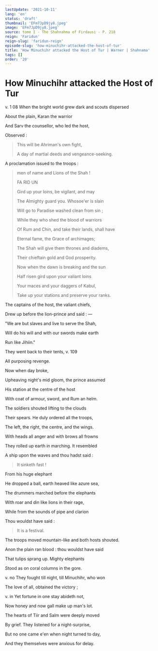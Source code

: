 ```yaml
---
lastUpdate: '2021-10-11'
lang: 'en'
status: 'draft'
thumbnail: 'EFm7JpD9jy8.jpeg'
image: 'EFm7JpD9jy8.jpeg'
source: tome I - The Shahnahma of Firdausi - P. 218
reign: 'Faridun'
reign-slug: 'faridun-reign'
episode-slug: 'how-minuchihr-attacked-the-host-of-tur'
title: 'How Minuchihr attacked the Host of Tur | Warner | Shahnama'
tags: []
order: '20'
---
```


<!-- LTeX: language=en -->

# How Minuchihr attacked the Host of Tur

v. 1 08 When the bright world grew dark and scouts dispersed

About the plain, Karan the warrior

And Sarv the counsellor, who led the host,

Observed :

> This will be Ahriman's own fight,
>
> A day of martial deeds and vengeance-seeking.

A proclamation issued to the troops :

> men of name and Lions of the Shah !
>
> FA RID UN
>
> Gird up your loins, be vigilant, and may
>
> The Almighty guard you. Whosoe'er is slain
>
> Will go to Paradise washed clean from sin ;
>
> While they who shed the blood of warriors
>
> Of Rum and Chin, and take their lands, shall have
>
> Eternal fame, the Grace of archimages;
>
> The Shah will give them thrones and diadems,
>
> Their chieftain gold and God prosperity.
>
> Now when the dawn is breaking and the sun
>
> Half risen gird upon your valiant loins
>
> Your maces and your daggers of Kabul,
>
> Take up your stations and preserve your ranks.

The captains of the host, the valiant chiefs,

Drew up before the lion-prince and said : —

"We are but slaves and live to serve the Shah,

Will do his will and with our swords make earth

Run like Jihiin."

They went back to their tents, v. 109

All purposing revenge.

Now when day broke,

Upheaving night's mid gloom, the prince assumed

His station at the centre of the host

With coat of armour, sword, and Rum an helm.

The soldiers shouted lifting to the clouds

Their spears. He duly ordered all the troops,

The left, the right, the centre, and the wings.

With heads all anger and with brows all frowns

They rolled up earth in marching. It resembled

A ship upon the waves and thou hadst said :

> It sinketh fast !

From his huge elephant

He dropped a ball, earth heaved like azure sea,

The drummers marched before the elephants

With roar and din like lions in their rage,

While from the sounds of pipe and clarion

Thou wouldst have said :

> It is a festival.

The troops moved mountain-like and both hosts shouted.

Anon the plain ran blood : thou wouldst have said

That tulips sprang up. Mighty elephants

Stood as on coral columns in the gore.

v. no They fought till night, till Minuchihr, who won

The love of all, obtained the victory ;

v. in Yet fortune in one stay abideth not,

Now honey and now gall make up man's lot.

The hearts of Tiir and Salm were deeply moved

By grief. They listened for a night-surprise,

But no one came e'en when night turned to day,

And they themselves were anxious for delay.
